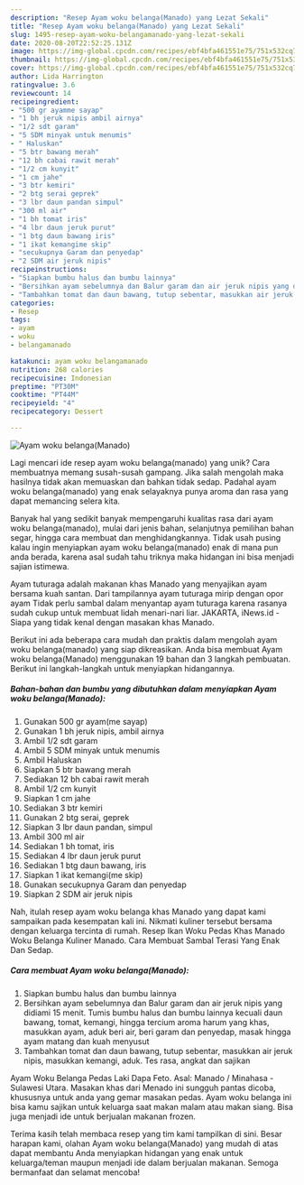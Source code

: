 ```yaml
---
description: "Resep Ayam woku belanga(Manado) yang Lezat Sekali"
title: "Resep Ayam woku belanga(Manado) yang Lezat Sekali"
slug: 1495-resep-ayam-woku-belangamanado-yang-lezat-sekali
date: 2020-08-20T22:52:25.131Z
image: https://img-global.cpcdn.com/recipes/ebf4bfa461551e75/751x532cq70/ayam-woku-belangamanado-foto-resep-utama.jpg
thumbnail: https://img-global.cpcdn.com/recipes/ebf4bfa461551e75/751x532cq70/ayam-woku-belangamanado-foto-resep-utama.jpg
cover: https://img-global.cpcdn.com/recipes/ebf4bfa461551e75/751x532cq70/ayam-woku-belangamanado-foto-resep-utama.jpg
author: Lida Harrington
ratingvalue: 3.6
reviewcount: 14
recipeingredient:
- "500 gr ayamme sayap"
- "1 bh jeruk nipis ambil airnya"
- "1/2 sdt garam"
- "5 SDM minyak untuk menumis"
- " Haluskan"
- "5 btr bawang merah"
- "12 bh cabai rawit merah"
- "1/2 cm kunyit"
- "1 cm jahe"
- "3 btr kemiri"
- "2 btg serai geprek"
- "3 lbr daun pandan simpul"
- "300 ml air"
- "1 bh tomat iris"
- "4 lbr daun jeruk purut"
- "1 btg daun bawang iris"
- "1 ikat kemangime skip"
- "secukupnya Garam dan penyedap"
- "2 SDM air jeruk nipis"
recipeinstructions:
- "Siapkan bumbu halus dan bumbu lainnya"
- "Bersihkan ayam sebelumnya dan Balur garam dan air jeruk nipis yang didiami 15 menit. Tumis bumbu halus dan bumbu lainnya kecuali daun bawang, tomat, kemangi, hingga tercium aroma harum yang khas, masukkan ayam, aduk beri air, beri garam dan penyedap, masak hingga ayam matang dan kuah menyusut"
- "Tambahkan tomat dan daun bawang, tutup sebentar, masukkan air jeruk nipis, masukkan kemangi, aduk. Tes rasa, angkat dan sajikan"
categories:
- Resep
tags:
- ayam
- woku
- belangamanado

katakunci: ayam woku belangamanado 
nutrition: 268 calories
recipecuisine: Indonesian
preptime: "PT30M"
cooktime: "PT44M"
recipeyield: "4"
recipecategory: Dessert

---
```



![Ayam woku belanga(Manado)](https://img-global.cpcdn.com/recipes/ebf4bfa461551e75/751x532cq70/ayam-woku-belangamanado-foto-resep-utama.jpg)

Lagi mencari ide resep ayam woku belanga(manado) yang unik? Cara membuatnya memang susah-susah gampang. Jika salah mengolah maka hasilnya tidak akan memuaskan dan bahkan tidak sedap. Padahal ayam woku belanga(manado) yang enak selayaknya punya aroma dan rasa yang dapat memancing selera kita.

Banyak hal yang sedikit banyak mempengaruhi kualitas rasa dari ayam woku belanga(manado), mulai dari jenis bahan, selanjutnya pemilihan bahan segar, hingga cara membuat dan menghidangkannya. Tidak usah pusing kalau ingin menyiapkan ayam woku belanga(manado) enak di mana pun anda berada, karena asal sudah tahu triknya maka hidangan ini bisa menjadi sajian istimewa.

Ayam tuturaga adalah makanan khas Manado yang menyajikan ayam bersama kuah santan. Dari tampilannya ayam tuturaga mirip dengan opor ayam Tidak perlu sambal dalam menyantap ayam tuturaga karena rasanya sudah cukup untuk membuat lidah menari-nari liar. JAKARTA, iNews.id - Siapa yang tidak kenal dengan masakan khas Manado.


Berikut ini ada beberapa cara mudah dan praktis dalam mengolah ayam woku belanga(manado) yang siap dikreasikan. Anda bisa membuat Ayam woku belanga(Manado) menggunakan 19 bahan dan 3 langkah pembuatan. Berikut ini langkah-langkah untuk menyiapkan hidangannya.

<!--inarticleads1-->

##### Bahan-bahan dan bumbu yang dibutuhkan dalam menyiapkan Ayam woku belanga(Manado):

1. Gunakan 500 gr ayam(me sayap)
1. Gunakan 1 bh jeruk nipis, ambil airnya
1. Ambil 1/2 sdt garam
1. Ambil 5 SDM minyak untuk menumis
1. Ambil  Haluskan
1. Siapkan 5 btr bawang merah
1. Sediakan 12 bh cabai rawit merah
1. Ambil 1/2 cm kunyit
1. Siapkan 1 cm jahe
1. Sediakan 3 btr kemiri
1. Gunakan 2 btg serai, geprek
1. Siapkan 3 lbr daun pandan, simpul
1. Ambil 300 ml air
1. Sediakan 1 bh tomat, iris
1. Sediakan 4 lbr daun jeruk purut
1. Sediakan 1 btg daun bawang, iris
1. Siapkan 1 ikat kemangi(me skip)
1. Gunakan secukupnya Garam dan penyedap
1. Siapkan 2 SDM air jeruk nipis


Nah, itulah resep ayam woku belanga khas Manado yang dapat kami sampaikan pada kesempatan kali ini. Nikmati kuliner tersebut bersama dengan keluarga tercinta di rumah. Resep Ikan Woku Pedas Khas Manado Woku Belanga Kuliner Manado. Cara Membuat Sambal Terasi Yang Enak Dan Sedap. 

<!--inarticleads2-->

##### Cara membuat Ayam woku belanga(Manado):

1. Siapkan bumbu halus dan bumbu lainnya
1. Bersihkan ayam sebelumnya dan Balur garam dan air jeruk nipis yang didiami 15 menit. Tumis bumbu halus dan bumbu lainnya kecuali daun bawang, tomat, kemangi, hingga tercium aroma harum yang khas, masukkan ayam, aduk beri air, beri garam dan penyedap, masak hingga ayam matang dan kuah menyusut
1. Tambahkan tomat dan daun bawang, tutup sebentar, masukkan air jeruk nipis, masukkan kemangi, aduk. Tes rasa, angkat dan sajikan


Ayam Woku Belanga Pedas Laki Dapa Feto. Asal: Manado / Minahasa - Sulawesi Utara. Masakan khas dari Menado ini sungguh pantas dicoba, khususnya untuk anda yang gemar masakan pedas. Ayam woku belanga ini bisa kamu sajikan untuk keluarga saat makan malam atau makan siang. Bisa juga menjadi ide untuk berjualan makanan frozen. 

Terima kasih telah membaca resep yang tim kami tampilkan di sini. Besar harapan kami, olahan Ayam woku belanga(Manado) yang mudah di atas dapat membantu Anda menyiapkan hidangan yang enak untuk keluarga/teman maupun menjadi ide dalam berjualan makanan. Semoga bermanfaat dan selamat mencoba!
